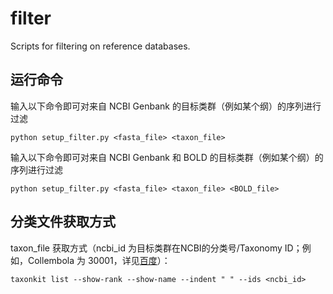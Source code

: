 # filter
Scripts for filtering on reference databases.


## 运行命令

输入以下命令即可对来自 NCBI Genbank 的目标类群（例如某个纲）的序列进行过滤
```
python setup_filter.py <fasta_file> <taxon_file>
```

输入以下命令即可对来自 NCBI Genbank 和 BOLD 的目标类群（例如某个纲）的序列进行过滤
```
python setup_filter.py <fasta_file> <taxon_file> <BOLD_file>
```

## 分类文件获取方式

taxon_file 获取方式（ncbi_id 为目标类群在NCBI的分类号/Taxonomy ID；例如，Collembola 为 30001，详见[百度](http://baidu.com)）：
```
taxonkit list --show-rank --show-name --indent " " --ids <ncbi_id>
```
